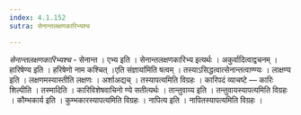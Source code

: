 ```yaml
---
index: 4.1.152
sutra: सेनान्तलक्षणकारिभ्यश्च

---
```

_सेनान्तलक्षणकारिभ्यश्च_ - सेनान्त । एभ्य इति । सेनान्तलक्षणकारिभ्य इत्यर्थः । अकुर्वादित्वाद्वचनम् । हारिषेण्य इति । हरिषेणो नाम कश्चित् ।एति संज्ञायां॑मिति षत्वम् । तस्याऽसिद्धत्वात्सेनान्तत्वाण्ण्यः । लाक्षण्य इति । लक्षणमस्यास्तीति लक्षणः । अर्शाअद्यच् । तस्यापत्यमिति विग्रहः । कारिपदं व्याचष्टे — कारिः शिल्पीति । तस्मादिति । कारिविशेषवाचिनो ण्ये सतीत्यर्थः । तान्तुवाय्य इति । तन्तुवायस्यापत्यमिति विग्रहः । कौम्भकार्य इति । कुम्भकारस्यापत्यमिति विग्रहः । नापित्य इति । नापितस्यापत्यमिति विग्रहः ।